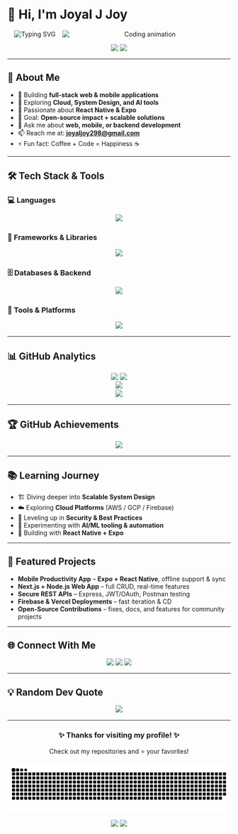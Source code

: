 # 👋 Hi, I'm Joyal J Joy
<div align="center">
 <img align="right" alt="Coding animation" width="380" src="https://i.giphy.com/media/qgQUggAC3Pfv687qPC/giphy.gif">
 <img src="https://readme-typing-svg.herokuapp.com?font=Fira+Code&size=32&duration=2800&pause=2000&color=00F5D4&center=true&vCenter=true&width=940&lines=Software+Developer;Full+Stack+Engineer;Mobile+App+Creator;Always+Learning+%26+Building" alt="Typing SVG" />
</div>

<p align="center">
 <img src="https://komarev.com/ghpvc/?username=JoyalJJoy&color=blueviolet&style=flat-square&label=Profile+Views" />
 <img src="https://img.shields.io/github/followers/JoyalJJoy?style=flat-square&color=blue" />
</p>

---

## 🚀 About Me
- 🔭 Building **full-stack web & mobile applications**
- 🌱 Exploring **Cloud, System Design, and AI tools**
- 📱 Passionate about **React Native & Expo**
- 🎯 Goal: **Open-source impact + scalable solutions**
- 💬 Ask me about **web, mobile, or backend development**
- 📫 Reach me at: **joyaljoy298@gmail.com**
- ⚡ Fun fact: Coffee + Code = Happiness ☕

---

## 🛠️ Tech Stack & Tools
### 💻 Languages
<p align="center"><img src="https://skillicons.dev/icons?i=html,css,js,ts,python,java,cpp,c" /></p>

### 🚀 Frameworks & Libraries
<p align="center"><img src="https://skillicons.dev/icons?i=react,nextjs,nodejs,express,tailwind,bootstrap,reactnative,expo" /></p>

### 🗄️ Databases & Backend
<p align="center"><img src="https://skillicons.dev/icons?i=mysql,mongodb,postgresql,firebase" /></p>

### 🔧 Tools & Platforms
<p align="center"><img src="https://skillicons.dev/icons?i=git,github,vscode,postman,docker,figma,vercel" /></p>

---

## 📊 GitHub Analytics
<div align="center">
 <img height="180em" src="https://github-readme-stats.vercel.app/api?username=JoyalJJoy&show_icons=true&theme=radical&include_all_commits=true&count_private=true&hide_border=true" />
 <img height="180em" src="https://github-readme-stats.vercel.app/api/top-langs/?username=JoyalJJoy&layout=compact&theme=radical&hide_border=true" />
</div>
<div align="center"><img src="https://streak-stats.demolab.com?user=JoyalJJoy&theme=radical&hide_border=true" /></div>
<div align="center"><img src="https://github-readme-activity-graph.vercel.app/graph?username=JoyalJJoy&theme=radical&hide_border=true" /></div>

---

## 🏆 GitHub Achievements
<div align="center"><img src="https://github-profile-trophy.vercel.app/?username=JoyalJJoy&theme=radical&no-frame=true&column=7" /></div>

---

## 📚 Learning Journey
- 🏗️ Diving deeper into **Scalable System Design**
- ☁️ Exploring **Cloud Platforms** (AWS / GCP / Firebase)
- 🔐 Leveling up in **Security & Best Practices**
- 🤖 Experimenting with **AI/ML tooling & automation**
- 📱 Building with **React Native + Expo**

---

## 🚀 Featured Projects
- **Mobile Productivity App** – **Expo + React Native**, offline support & sync
- **Next.js + Node.js Web App** – full CRUD, real-time features
- **Secure REST APIs** – Express, JWT/OAuth, Postman testing
- **Firebase & Vercel Deployments** – fast iteration & CD
- **Open-Source Contributions** – fixes, docs, and features for community projects

---

## 🌐 Connect With Me
<div align="center">
 <a href="https://www.linkedin.com/in/joyal-j-joy-410284286"><img src="https://img.shields.io/badge/LinkedIn-0077B5?style=for-the-badge&logo=linkedin&logoColor=white" /></a>
 <a href="mailto:joyaljoy298@gmail.com"><img src="https://img.shields.io/badge/Gmail-D14836?style=for-the-badge&logo=gmail&logoColor=white" /></a>
 <a href="https://github.com/JoyalJJoy"><img src="https://img.shields.io/badge/GitHub-000?style=for-the-badge&logo=github&logoColor=white" /></a>
</div>

---

## 💡 Random Dev Quote
<div align="center"><img src="https://quotes-github-readme.vercel.app/api?type=horizontal&theme=radical" /></div>

---

<div align="center">
 <h3>✨ Thanks for visiting my profile! ✨</h3>
 <p>Check out my repositories and ⭐ your favorites!</p>
 <img src="https://raw.githubusercontent.com/platane/snk/output/github-contribution-grid-snake.svg" />
 <p>
  <img src="https://forthebadge.com/images/badges/built-with-love.svg" />
  <img src="https://forthebadge.com/images/badges/powered-by-coffee.svg" />
 </p>
</div>
